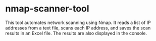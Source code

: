 # nmap-scanner-tool
This tool automates network scanning using Nmap. It reads a list of IP addresses from a text file, scans each IP address, and saves the scan results in an Excel file. The results are also displayed in the console.
